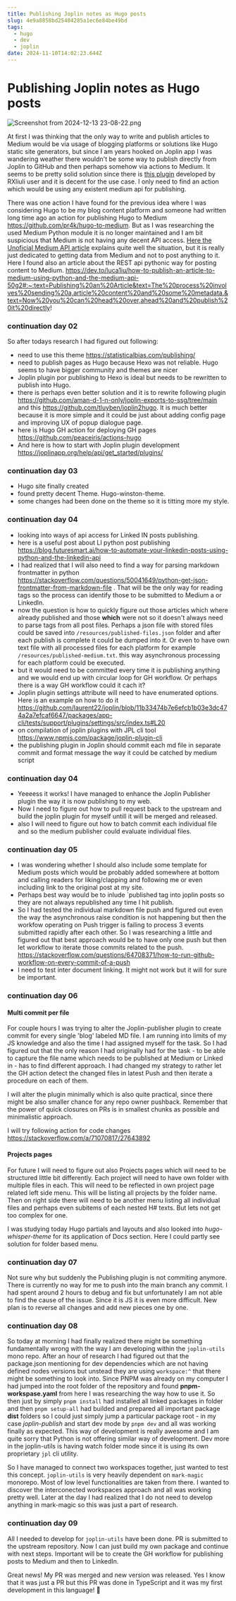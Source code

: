 ```yaml
---
title: Publishing Joplin notes as Hugo posts
slug: 4e9a8858bd25484285a1ec6e84be49bd
tags:
  - hugo
  - dev
  - joplin
date: 2024-11-10T14:02:23.644Z
---
```


# Publishing Joplin notes as Hugo posts

![Screenshot from 2024-12-13 23-08-22.png](/resources/f1664beb19b04ba0ac438c2bb9459d20.png)

At first I was thinking that the only way to write and publish articles to Medium would be via usage of blogging platforms or solutions like Hugo static site generators, but since I am years hooked on Joplin app I was wandering weather there wouldn't be some way to publish directly from Joplin to GitHub and then perhaps somehow via actions to Medium. It seems to be pretty solid solution since there is [this plugin](https://joplin-utils.rxliuli.com/en-US/joplin-publisher/) developed by RXliuli user and it is decent for the use case. I only need to find an action which would be using any existent medium api for publishing.

There was one action I have found for the previous idea where I was considering Hugo to be my blog content platform and someone had written long time ago an action for publishing Hugo to Medium <https://github.com/pr4k/hugo-to-medium>. But as I was researching the used Medium Python module it is no longer maintained and I am bit suspicious that Medium is not having any decent API access. [Here the Unoficial Medium API article](https://mediumapi.com/frequently-asked-questions.html) explains quite well the situation, but it is really just dedicated to getting data from Medium and not to post anything to it. Here I found also an article about the REST api pythonic way for posting content to Medium.
<https://dev.to/luca1iu/how-to-publish-an-article-to-medium-using-python-and-the-medium-api-50g2#:~:text=Publishing%20an%20Article&text=The%20process%20involves%20sending%20a,article%20content%20and%20some%20metadata.&text=Now%20you%20can%20head%20over,ahead%20and%20publish%20it%20directly>!

### continuation day 02

So after todays research I had figured out following:

- need to use this theme <https://statisticalbias.com/publishing/>
- need to publish pages as Hugo because Hexo was not reliable. Hugo seems to have bigger community and themes are nicer
- Joplin plugin por publishing to Hexo is ideal but needs to be rewritten to publish into Hugo.
- there is perhaps even better solution and it is to rewrite following plugin <https://github.com/aman-d-1-n-only/joplin-exports-to-ssg/tree/main> and this <https://github.com/tluyben/joplin2hugo>. It is much better because it is more simple and it could be just about adding config page and improving UX of popup dialogue page.
- here is Hugo GH action for deploying GH pages <https://github.com/peaceiris/actions-hugo>
- And here is how to start with Joplin plugin development <https://joplinapp.org/help/api/get_started/plugins/>

### continuation day 03

- Hugo site finally created
- found pretty decent Theme. Hugo-winston-theme.
- some changes had been done on the theme so it is titting more my style.

### continuation day 04

- looking into ways of api access for Linked IN posts publishing.
- here is a useful post about LI python post publishing <https://blog.futuresmart.ai/how-to-automate-your-linkedin-posts-using-python-and-the-linkedin-api>
- I had realized that I will also need to find a way for parsing markdown frontmatter in python <https://stackoverflow.com/questions/50041649/python-get-json-frontmatter-from-markdown-file> . That will be the only way for reading tags so the process can identify those to be submitted to Medium a or LinkedIn.
- now the question is how to quickly figure out those articles which where already published and those **which** were not so it doesn't always need to parse tags from all post files. Perhaps a json file with stored files could be saved into `/resources/published-files.json` folder and after each publish is complete it could be dumped into it. Or even to have own text file with all processed files for each platform for example `/resources/published-medium.txt`. this way asynchronous processing for each platform could be executed.
- but it would need to be committed every time it is publishing anything and we would end up with circular loop for GH workflow. Or perhaps there is a way GH workflow could it cach it?
- Joplin plugin settings attribute will need to have enumerated options. Here is an example on how to do it <https://github.com/laurent22/joplin/blob/11b33474b7e6efcb1b03e3dc474a2a7efcaf6647/packages/app-cli/tests/support/plugins/settings/src/index.ts#L20>
- on compilation of joplin plugins with JPL cli tool <https://www.npmjs.com/package/joplin-plugin-cli>
- the publishing plugin in Joplin should commit each md file in separate commit and format message the way it could be catched by medium script

### continuation day 04

- Yeeeess it works! I have managed to enhance the Joplin Publisher plugin the way it is now publishing to my web.
- Now I need to figure out how to pull request back to the upstream and build the joplin plugin for myself untill it will be merged and released.
- also I will need to figure out how to batch commit each individual file and so the medium publisher could evaluate individual files.

### continuation day 05

- I was wondering whether I should also include some template for Medium posts which would be probably added somewhere at bottom and calling readers for liking/clapping and following me or even including link to the original post at my site.
- Perhaps best way would be to inlude \`published tag into joplin posts so they are not always republished any time I hit publish.
- So I had tested the individual markdown file push and figured out even the way the asynchronous raise condition is not happening but then the workfow operating on Push trigger is failing to process 3 events submitted rapidly after each other. So I was researching a little and figured out that best approach would be to have only one push but then let workflow to iterate those commits related to the push. <https://stackoverflow.com/questions/64708371/how-to-run-github-workflow-on-every-commit-of-a-push>
- I need to test inter document linking. It might not work but it will for sure be important.

### continuation day 06

#### Multi commit per file

For couple hours I was trying to alter the Joplin-publisher plugin to create commit for every single 'blog' labeled MD file. I am running into limits of my JS knowledge and also the time I had assigned myself for the task. So I had figured out that the only reason I had originally had for the task - to be able to capture the file name which needs to be published at Medium or Linked in - has to find different approach. I had changed my strategy to rather let the GH action detect the changed files in latest Push and then iterate a procedure on each of them.

I will alter the plugin minimally which is also quite practical, since there might be also smaller chance for any repo owner pushback. Remember that the power of quick closures on PRs is in smallest chunks as possible and minimalistic approach.

I will try following action for code changes <https://stackoverflow.com/a/71070817/27643892>

#### Projects pages

For future I will need to figure out also Projects pages which will need to be structured little bit differently. Each project will need to have own folder with multiple files in each. This will need to be reflected in own project page related left side menu. This will be listing all projects by the folder name. Then on right side there will need to be another menu listing all individual files and perhaps even subitems of each nested H# texts. But lets not get too complex for one.

I was studying today Hugo partials and layouts and also looked into *hugo-whisper-theme* for its application of Docs section. Here I could partly see solution for folder based menu.

### continuation day 07

Not sure why but suddenly the Publishing plugin is not commiting anymore. There is currently no way for me to push into the main branch any commit. I had spent around 2 hours to debug and fix but unfortunately I am not able to find the cause of the issue. Since it is JS it is even more difficult. New plan is to reverse all changes and add new pieces one by one.

### continuation day 08

So today at morning I had finally realized there might be something fundamentally wrong with the way I am developing within the `joplin-utils` mono repo. After an hour of research I had figured out that the package.json mentioning for dev dependencies which are not having defined nodes versions but unstead they are using `workspace:^` that there might be something to look into. Since PNPM was already on my computer I had jumped into the root folder of the repository and found **pnpm-workspase.yaml** from here I was researching the way how to use it. So then just by simply `pnpm install` had installed all linked packages in folder and then `pnpm setup-all` had builded and prepared all important package **dist** folders so I could just simply jump a particular package root - in my case *joplin-publish* and start dev mode by `pnpm dev` and all was working finally as expected. This way of development is really awesome and I am quite sorry that Python is not offering similar way of development. Dev more in the joplin-utils is having watch folder mode since it is using its own proprietary `jpl` cli utility.

So I have managed to connect two workspaces together, just wanted to test this concept. `joplin-utils` is very heavily dependent on `mark-magic` monorepo. Most of low level functionalities are taken from there. I wanted to discover the interconected workspaces approach and all was working pretty well. Later at the day I had realized that I do not need to develop anything in mark-magic so this was just a part of research.

### continuation day 09

All I needed to develop for `joplin-utils` have been done. PR is submitted to the upstream repository. Now I can just build my own package and continue with next steps. Important will be to create the GH workflow for publishing posts to Medium and then to LinkedIn.

Great news! My PR was merged and new version was released. Yes I know that it was just a PR but this PR was done in TypeScript and it was my first development in this language! 🥳
